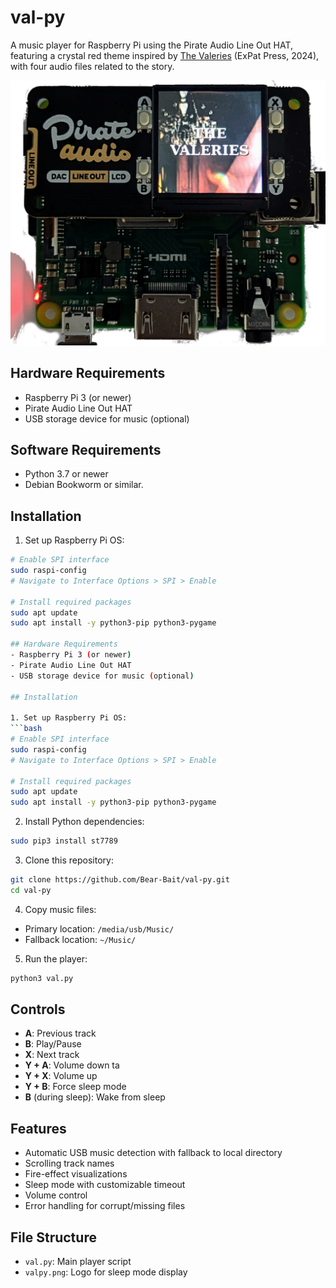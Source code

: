 # val-py

A music player for Raspberry Pi using the Pirate Audio Line Out HAT, featuring a crystal red theme inspired by [The Valeries](https://expatpress.com/product/the-valeries-forrest-muelrath/) (ExPat Press, 2024), with four audio files related to the story. 

![ValPlayer on Raspberry Pi](valpy-pi.png)

## Hardware Requirements
- Raspberry Pi 3 (or newer)
- Pirate Audio Line Out HAT
- USB storage device for music (optional)

## Software Requirements
- Python 3.7 or newer
- Debian Bookworm or similar. 

## Installation

1. Set up Raspberry Pi OS:
```bash
# Enable SPI interface
sudo raspi-config
# Navigate to Interface Options > SPI > Enable

# Install required packages
sudo apt update
sudo apt install -y python3-pip python3-pygame 

## Hardware Requirements
- Raspberry Pi 3 (or newer)
- Pirate Audio Line Out HAT
- USB storage device for music (optional)

## Installation

1. Set up Raspberry Pi OS:
```bash
# Enable SPI interface
sudo raspi-config
# Navigate to Interface Options > SPI > Enable

# Install required packages
sudo apt update
sudo apt install -y python3-pip python3-pygame
```

2. Install Python dependencies:
```bash
sudo pip3 install st7789
```

3. Clone this repository:
```bash
git clone https://github.com/Bear-Bait/val-py.git
cd val-py
```

4. Copy music files:
- Primary location: `/media/usb/Music/`
- Fallback location: `~/Music/`

5. Run the player:
```bash
python3 val.py
```

## Controls
- **A**: Previous track
- **B**: Play/Pause
- **X**: Next track
- **Y + A**: Volume down ta
- **Y + X**: Volume up
- **Y + B**: Force sleep mode
- **B** (during sleep): Wake from sleep

## Features
- Automatic USB music detection with fallback to local directory
- Scrolling track names
- Fire-effect visualizations
- Sleep mode with customizable timeout
- Volume control
- Error handling for corrupt/missing files

## File Structure
- `val.py`: Main player script
- `valpy.png`: Logo for sleep mode display
